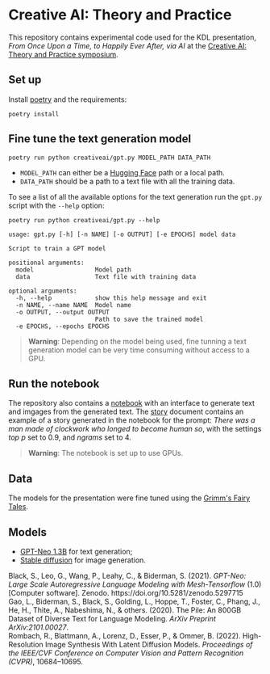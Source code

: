 # Creative AI: Theory and Practice

This repository contains experimental code used for the KDL presentation,
_From Once Upon a Time, to Happily Ever After, via AI_ at the
[Creative AI: Theory and Practice symposium](https://www.kcl.ac.uk/ai/assets/pdf/creative-ai-programme-270123.pdf).

## Set up

Install [poetry](https://python-poetry.org/docs/#installation) and the requirements:

    poetry install

## Fine tune the text generation model

    poetry run python creativeai/gpt.py MODEL_PATH DATA_PATH

- `MODEL_PATH` can either be a [Hugging Face](https://huggingface.co/) path or a local path.
- `DATA_PATH` should be a path to a text file with all the training data.

To see a list of all the available options for the text generation run the `gpt.py`
script with the `--help` option:

    poetry run python creativeai/gpt.py --help

    usage: gpt.py [-h] [-n NAME] [-o OUTPUT] [-e EPOCHS] model data

    Script to train a GPT model

    positional arguments:
      model                 Model path
      data                  Text file with training data

    optional arguments:
      -h, --help            show this help message and exit
      -n NAME, --name NAME  Model name
      -o OUTPUT, --output OUTPUT
                            Path to save the trained model
      -e EPOCHS, --epochs EPOCHS

> **Warning**: Depending on the model being used, fine tunning a text generation model
> can be very time consuming without access to a GPU.

## Run the notebook

The repository also contains a [notebook](notebooks/creativeai.ipynb) with an interface
to generate text and imgages from the generated text. The [story](story.pdf) document
contains an example of a story generated in the notebook for the prompt:
_There was a man made of clockwork who longed to become human so_, with the settings
_top p_ set to 0.9, and _ngrams_ set to 4.

> **Warning**: The notebook is set up to use GPUs.

## Data

The models for the presentation were fine tuned using the
[Grimm's Fairy Tales](https://www.gutenberg.org/files/2591/2591-0.txt).

## Models

- [GPT-Neo 1.3B](https://huggingface.co/EleutherAI/gpt-neo-1.3B) for text generation;
- [Stable diffusion](https://huggingface.co/stabilityai/stable-diffusion-2-1) for image
  generation.

<div class="csl-bib-body">
  <div data-csl-entry-id="gpt-neo" class="csl-entry">Black, S., Leo, G., Wang, P., Leahy, C., &#38; Biderman, S. (2021). <i>GPT-Neo: Large Scale Autoregressive Language Modeling with Mesh-Tensorflow</i> (1.0) [Computer software]. Zenodo. https://doi.org/10.5281/zenodo.5297715</div>
  <div data-csl-entry-id="gao2020pile" class="csl-entry">Gao, L., Biderman, S., Black, S., Golding, L., Hoppe, T., Foster, C., Phang, J., He, H., Thite, A., Nabeshima, N., &#38; others. (2020). The Pile: An 800GB Dataset of Diverse Text for Language Modeling. <i>ArXiv Preprint ArXiv:2101.00027</i>.</div>
  <div data-csl-entry-id="Rombach_2022_CVPR" class="csl-entry">Rombach, R., Blattmann, A., Lorenz, D., Esser, P., &#38; Ommer, B. (2022). High-Resolution Image Synthesis With Latent Diffusion Models. <i>Proceedings of the IEEE/CVF Conference on Computer Vision and Pattern Recognition (CVPR)</i>, 10684–10695.</div>
</div>
